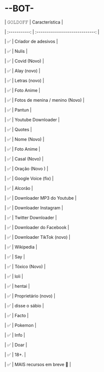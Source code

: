 # --BOT-

| 𝙶𝙾𝙻𝙳𝙾𝙵𝙵      |                   Característica        |

| :-----------: | :------------------------------: |

|       ✅       | Criador de adesivos                  |

|       ✅       | Nulis                            |

|       ✅       | Covid (Novo)                      |

|       ✅       | Alay (novo)                       |

|       ✅       | Letras (novo)                      |

|       ✅       | Foto Anime                       |

|       ✅       | Fotos de menina / menino (Novo)           |

|       ✅       | Pantun                           |

|       ✅       | Youtube Downloader               |

|       ✅       | Quotes                           |

|       ✅       | Nome (Novo)                       |

|       ✅       | Foto Anime                       |

|       ✅       | Casal (Novo)                   |

|       ✅       | Oração (Novo )                    |

|       ✅       | Google Voice (fix)               |

|       ✅       | Alcorão                            |

|       ✅       | Downloader MP3 do Youtube           |

|       ✅       | Downloader Instagram              |

|       ✅       | Twitter Downloader               |

|       ✅       | Downloader do Facebook              |

|       ✅       | Downloader TikTok (novo)         |

|       ✅       | Wikipedia                        |

|       ✅       | Say                              |

|       ✅       | Tóxico (Novo)                      |

|       ✅       | loli                             |

|       ✅       | hentai                           |

|       ✅       | Proprietário (novo)                      |

|       ✅       | disse o sábio                       |

|       ✅       | Facto                            |

|       ✅       | Pokemon                          |

|       ✅       | Info                             |

|       ✅       | Doar                           |

|       ✅       | 18+.                             |

|       ✅       | MAIS recursos em breve 🍂        |

